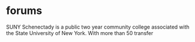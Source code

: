 # forums

SUNY Schenectady is a public two year community college associated with the State University of New York. With more than 50 transfer
